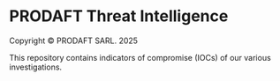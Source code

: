 # PRODAFT Threat Intelligence

Copyright © PRODAFT SARL. 2025

This repository contains indicators of compromise (IOCs) of our various investigations.



